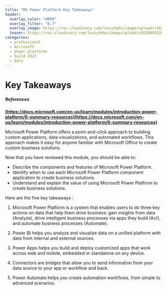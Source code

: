 ```yaml
---
title: "MS Power Platform Key Takeaways"
header:
  overlay_color: "#000"
  overlay_filter: "0.7"
  overlay_image: https://res.cloudinary.com/louiy9obu/image/upload/v1626002590/letisias_projects_fjlv67.png
  teaser: https://res.cloudinary.com/louiy9obu/image/upload/v1626003528/500x300projects_dbt5xc.png
categories:
  - professional
  - microsoft
  - power platforms
  - build 2022
  - data
---
```


# Key Takeaways

##### References

**[https://docs.microsoft.com/en-us/learn/modules/introduction-power-platform/6-summary-resources](https://docs.microsoft.com/en-us/learn/modules/introduction-power-platform/6-summary-resources)**

Microsoft Power Platform offers a point-and-click approach to building custom applications, data visualizations, and automated workflows. This approach makes it easy for anyone familiar with Microsoft Office to create custom business solutions.

Now that you have reviewed this module, you should be able to:

- Describe the components and features of Microsoft Power Platform.
- Identify when to use each Microsoft Power Platform component application to create business solutions.
- Understand and explain the value of using Microsoft Power Platform to create business solutions.

Here are the five key takeaways : 

1. Microsoft Power Platform is a system that enables users to do three key actions on data that help them drive business: gain insights from data (Analyze), drive intelligent business processes via apps they build (Act), and automate business processes (Automate).

2. Power BI helps you analyze and visualize data on a unified platform with data from internal and external sources.

3. Power Apps helps you build and deploy customized apps that work across web and mobile, embedded or standalone on any device.

4. Connectors are bridges that allow you to send information from your data source to your app or workflow and back.

5. Power Automate helps you create automation workflows, from simple to advanced scenarios.